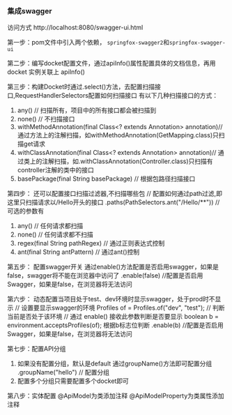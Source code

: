 ###  集成swagger
访问方式  http://localhost:8080/swagger-ui.html

第一步：pom文件中引入两个依赖，	`springfox-swagger2`和`springfox-swagger-ui`

第二步：编写docket配置文件，通过apiInfo()属性配置具体的文档信息，再用docket 实例关联上 apiInfo()

第三步：构建Docket时通过.select()方法，去配置扫描接口,RequestHandlerSelectors配置如何扫描接口
有以下几种扫描接口的方式：
1. any() // 扫描所有，项目中的所有接口都会被扫描到
2. none() // 不扫描接口
3. withMethodAnnotation(final Class<? extends Annotation> annotation)// 通过方法上的注解扫描，如withMethodAnnotation(GetMapping.class)只扫描get请求
4. withClassAnnotation(final Class<? extends Annotation> annotation)// 通过类上的注解扫描，如.withClassAnnotation(Controller.class)只扫描有controller注解的类中的接口
5. basePackage(final String basePackage) // 根据包路径扫描接口

第四步： 还可以配置接口扫描过滤器,不扫描哪些包
// 配置如何通过path过滤,即这里只扫描请求以/Hello开头的接口
.paths(PathSelectors.ant("/Hello/**"))
// 可选的参数有
1. any() // 任何请求都扫描
2. none() // 任何请求都不扫描
3. regex(final String pathRegex) // 通过正则表达式控制
4. ant(final String antPattern) // 通过ant()控制

第五步： 配置swagger开关
通过enable()方法配置是否启用swagger，如果是false，swagger将不能在浏览器中访问了
.enable(false) //配置是否启用Swagger，如果是false，在浏览器将无法访问

第六步： 动态配置当项目处于test、dev环境时显示swagger，处于prod时不显示
// 设置要显示swagger的环境
   Profiles of = Profiles.of("dev", "test");
// 判断当前是否处于该环境
// 通过 enable() 接收此参数判断是否要显示
   boolean b = environment.acceptsProfiles(of);
   根据b标志位判断
.enable(b) //配置是否启用Swagger，如果是false，在浏览器将无法访问

第七步：配置API分组
1. 如果没有配置分组，默认是default  通过groupName()方法即可配置分组
 .groupName("hello") // 配置分组
2. 配置多个分组只需要配置多个docket即可

第八步：实体配置
@ApiModel为类添加注释
@ApiModelProperty为类属性添加注释